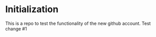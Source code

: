 # Initialization
This is a repo to test the functionality of the new github account. 
Test change #1
